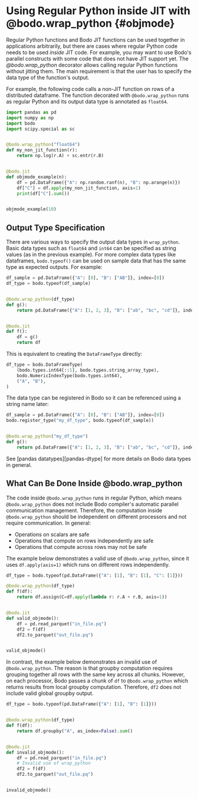 # Using Regular Python inside JIT with @bodo.wrap_python {#objmode}

Regular Python functions and Bodo JIT functions can be used together in
applications arbitrarily, but there are cases where regular Python code
needs to be used *inside* JIT code. For example, you may want to use
Bodo's parallel constructs with some code that does not have JIT
support yet. The *@bodo.wrap_python* decorator allows calling regular Python functions
without jitting them. The main requirement is
that the user has to specify the data type of the function's output.

For example, the following code calls a non-JIT function on rows of a
distributed dataframe. The function decorated with `@bodo.wrap_python` runs as
regular Python and its output data type is annotated as `float64`.


``` py
import pandas as pd
import numpy as np
import bodo
import scipy.special as sc


@bodo.wrap_python("float64")
def my_non_jit_function(r):
    return np.log(r.A) + sc.entr(r.B)


@bodo.jit
def objmode_example(n):
    df = pd.DataFrame({"A": np.random.ranf(n), "B": np.arange(n)})
    df["C"] = df.apply(my_non_jit_function, axis=1)
    print(df["C"].sum())


objmode_example(10)
```


## Output Type Specification

There are various ways to specify the output data types in `wrap_python`. Basic
data types such as `float64` and `int64` can be specified as string
values (as in the previous example). For more complex data types like
dataframes, `bodo.typeof()` can be used on sample data that has the same
type as expected outputs. For example:

``` py
df_sample = pd.DataFrame({"A": [0], "B": ["AB"]}, index=[0])
df_type = bodo.typeof(df_sample)


@bodo.wrap_python(df_type)
def g():
    return pd.DataFrame({"A": [1, 2, 3], "B": ["ab", "bc", "cd"]}, index=[3, 2, 1])


@bodo.jit
def f():
    df = g()
    return df
```

This is equivalent to creating the `DataFrameType` directly:

``` py
df_type = bodo.DataFrameType(
    (bodo.types.int64[::1], bodo.types.string_array_type),
    bodo.NumericIndexType(bodo.types.int64),
    ("A", "B"),
)
```

The data type can be registered in Bodo so it can be referenced using a
string name later:

``` py
df_sample = pd.DataFrame({"A": [0], "B": ["AB"]}, index=[0])
bodo.register_type("my_df_type", bodo.typeof(df_sample))


@bodo.wrap_python("my_df_type")
def g():
    return pd.DataFrame({"A": [1, 2, 3], "B": ["ab", "bc", "cd"]}, index=[3, 2, 1])
```

See [pandas datatypes][pandas-dtype] for more details on
Bodo data types in general.

## What Can Be Done Inside @bodo.wrap_python

The code inside `@bodo.wrap_python` runs in regular Python,
which means `@bodo.wrap_python` does not include Bodo compiler's
automatic parallel communication management. Therefore, the computation
inside `@bodo.wrap_python` should be independent on different processors and not
require communication. In general:

-   Operations on scalars are safe
-   Operations that compute on rows independently are safe
-   Operations that compute across rows may not be safe

The example below demonstrates a valid use of `@bodo.wrap_python`, since it uses
`df.apply(axis=1)` which runs on different rows
independently. 

``` py
df_type = bodo.typeof(pd.DataFrame({"A": [1], "B": [1], "C": [1]}))

@bodo.wrap_python(df_type)
def f(df):
    return df.assign(C=df.apply(lambda r: r.A + r.B, axis=1))


@bodo.jit
def valid_objmode():
    df = pd.read_parquet("in_file.pq")
    df2 = f(df)
    df2.to_parquet("out_file.pq")


valid_objmode()
```

In contrast, the example below demonstrates an invalid use of `@bodo.wrap_python`.
The reason is that groupby computation requires grouping together
all rows with the same key across all chunks. However, on each
processor, Bodo passes a chunk of `df` to `@bodo.wrap_python` which
returns results from local groupby computation. Therefore,
`df2` does not include valid global groupby output.

``` py
df_type = bodo.typeof(pd.DataFrame({"A": [1], "B": [1]}))


@bodo.wrap_python(df_type)
def f(df):
    return df.groupby("A", as_index=False).sum()


@bodo.jit
def invalid_objmode():
    df = pd.read_parquet("in_file.pq")
    # Invalid use of wrap_python
    df2 = f(df)
    df2.to_parquet("out_file.pq")


invalid_objmode()
```

[//]: # (TODO: Uncomment when installation of prophet is resolved or a different example is produced)

[//]: # (## Groupby/Apply Object Mode Pattern)

[//]: # ()
[//]: # (ML algorithms and other complex data science computations are often)

[//]: # (called on groups of dataframe rows. Bodo supports parallelizing these)

[//]: # (computations &#40;which may not have JIT support yet&#41; using Object Mode)

[//]: # (inside `groupby/apply`. For example, the code below runs)

[//]: # ([Prophet]&#40;https://facebook.github.io/prophet/&#41; on groups of rows. This)

[//]: # (is a valid use of Object Mode since Bodo handles shuffle communication)

[//]: # (for groupby/apply and brings all rows of each group in the same local)

[//]: # (chunk. Therefore, the apply function running in Object Mode has all the)

[//]: # (data it needs.)

[//]: # ()
[//]: # (``` py)

[//]: # (import bodo)

[//]: # (import pandas as pd)

[//]: # (import numpy as np)

[//]: # ()
[//]: # (from orbit.models.dlt import DLTFull)

[//]: # ()
[//]: # (orbit_output_type = bodo.typeof&#40;pd.DataFrame&#40;{"ds": pd.date_range&#40;"2017-01-03", periods=1&#41;, "yhat": [0.0]}&#41;&#41;)

[//]: # ()
[//]: # (def run_orbit&#40;df&#41;:)

[//]: # (    m = DLTFull&#40;response_col="yhat", date_col="ds"&#41;)

[//]: # (    m.fit&#40;df&#41;)

[//]: # (    return m.predict&#40;df&#41;)

[//]: # ()
[//]: # ()
[//]: # (@bodo.jit)

[//]: # (def apply_func&#40;df&#41;:)

[//]: # (    with bodo.objmode&#40;df2=orbit_output_type&#41;:)

[//]: # (        df2 = run_orbit&#40;df&#41;)

[//]: # (    return df2)

[//]: # ()
[//]: # ()
[//]: # (@bodo.jit)

[//]: # (def f&#40;df&#41;:)

[//]: # (    df2 = df.groupby&#40;"A"&#41;.apply&#40;apply_func&#41;)

[//]: # (    return df2)

[//]: # ()
[//]: # ()
[//]: # (n = 10)

[//]: # (df = pd.DataFrame&#40;{"A": np.arange&#40;n&#41; % 3, "ds": pd.date_range&#40;"2017-01-03", periods=n&#41;, "y": np.arange&#40;n&#41;}&#41;)

[//]: # (print&#40;f&#40;df&#41;&#41;)

[//]: # (```)

[//]: # ()
